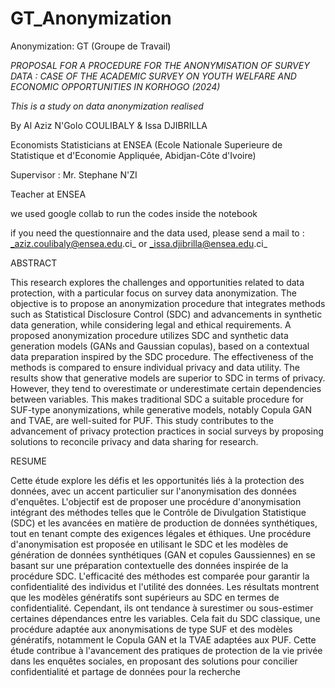 # GT_Anonymization
Anonymization: GT (Groupe de Travail)

_PROPOSAL FOR A PROCEDURE FOR THE ANONYMISATION OF SURVEY DATA : CASE OF THE ACADEMIC SURVEY ON YOUTH WELFARE AND_
                            _ECONOMIC OPPORTUNITIES IN KORHOGO (2024)_


  _This is a study on data anonymization realised_
  
By Al Aziz N'Golo COULIBALY & Issa DJIBRILLA

  Economists Statisticians at ENSEA (Ecole Nationale Superieure de Statistique et d'Economie Appliquée,  Abidjan-Côte d'Ivoire)

  
Supervisor : Mr. Stephane N'ZI

  Teacher at ENSEA


we used google collab to run the codes inside the notebook

if you need the questionnaire and the data used, please send a mail to : _aziz.coulibaly@ensea.edu.ci_ or _issa.djibrilla@ensea.edu.ci_

        
  ABSTRACT

        
This research explores the challenges and opportunities related to data protection, with a particular focus on survey data anonymization. The objective is to propose an anonymization procedure that integrates methods such as Statistical Disclosure Control (SDC) and advancements in synthetic data generation, while considering legal and ethical requirements. A proposed anonymization procedure utilizes SDC and synthetic data generation models (GANs and Gaussian copulas), based on a contextual data preparation inspired by the SDC procedure. The effectiveness of the methods is compared to ensure individual privacy and data utility. The results show that generative models are superior to SDC in terms of privacy. However, they tend to overestimate or underestimate certain dependencies between variables. This makes traditional SDC a suitable procedure for SUF-type anonymizations, while generative models, notably Copula GAN and TVAE, are well-suited for PUF. This study contributes to the advancement of privacy protection practices in social surveys by proposing solutions to reconcile privacy and data sharing for research.

  RESUME 
  
Cette étude explore les défis et les opportunités liés à la protection des données, avec un accent particulier sur l'anonymisation des données d'enquêtes. L'objectif est de proposer une procédure d'anonymisation intégrant des méthodes telles que le Contrôle de Divulgation Statistique (SDC) et les avancées en matière de production de données synthétiques, tout en tenant compte des exigences légales et éthiques.  Une procédure d'anonymisation est proposée en utilisant le SDC et les modèles de génération de données synthétiques (GAN et copules Gaussiennes) en se basant sur une préparation contextuelle des données inspirée de la procédure SDC. L'efficacité des méthodes est comparée pour garantir la confidentialité des individus et l'utilité des données. Les résultats montrent que les modèles génératifs sont supérieurs au SDC en termes de confidentialité. Cependant, ils ont tendance à surestimer ou sous-estimer certaines dépendances entre les variables. Cela fait du SDC classique, une procédure adaptée aux anonymisations de type SUF et des modèles génératifs, notamment le Copula GAN et la TVAE adaptées aux PUF. Cette étude contribue à l'avancement des pratiques de protection de la vie privée dans les enquêtes sociales, en proposant des solutions pour concilier confidentialité et partage de données pour la recherche
